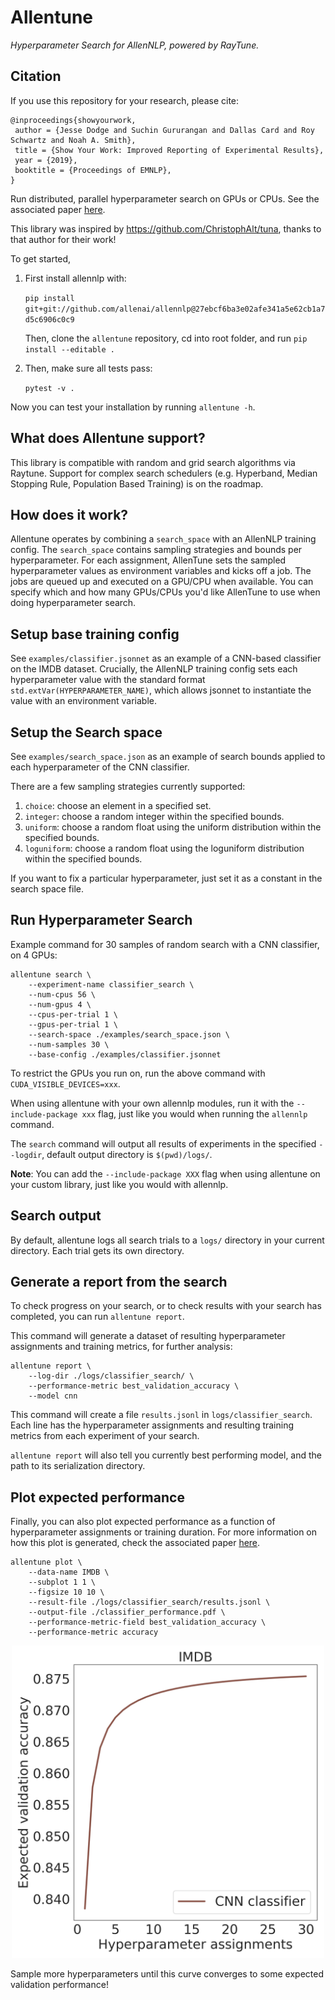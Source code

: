 # Allentune

*Hyperparameter Search for AllenNLP, powered by RayTune.*

## Citation

If you use this repository for your research, please cite:

```
@inproceedings{showyourwork,
 author = {Jesse Dodge and Suchin Gururangan and Dallas Card and Roy Schwartz and Noah A. Smith},
 title = {Show Your Work: Improved Reporting of Experimental Results},
 year = {2019},
 booktitle = {Proceedings of EMNLP},
}
```


Run distributed, parallel hyperparameter search on GPUs or CPUs. See the associated paper [here](http://arxiv.org).

This library was inspired by https://github.com/ChristophAlt/tuna, thanks to that author for their work!

To get started, 

1.  First install allennlp with:

    ``pip install git+git://github.com/allenai/allennlp@27ebcf6ba3e02afe341a5e62cb1a7d5c6906c0c9``

    Then, clone the `allentune` repository, cd into root folder, and run `pip install --editable .`

2.  Then, make sure all tests pass: 

    ``pytest -v .``

Now you can test your installation by running `allentune -h`.

## What does Allentune support?

This library is compatible with random and grid search algorithms via Raytune. Support for complex search schedulers (e.g. Hyperband, Median Stopping Rule, Population Based Training) is on the roadmap.


## How does it work?

Allentune operates by combining a `search_space` with an AllenNLP training config. The `search_space` contains sampling strategies and bounds per hyperparameter. For each assignment, AllenTune sets the sampled hyperparameter values as environment variables and kicks off a job. The jobs are queued up and executed on a GPU/CPU when available. You can specify which and how many GPUs/CPUs you'd like AllenTune to use when doing hyperparameter search.

## Setup base training config

See `examples/classifier.jsonnet` as an example of a CNN-based classifier on the IMDB dataset. Crucially, the AllenNLP training config sets each hyperparameter value with the standard format `std.extVar(HYPERPARAMETER_NAME)`, which allows jsonnet to instantiate the value with an environment variable.

## Setup the Search space

See `examples/search_space.json` as an example of search bounds applied to each hyperparameter of the CNN classifier.

There are a few sampling strategies currently supported:

1. `choice`: choose an element in a specified set.
2. `integer`: choose a random integer within the specified bounds.
3. `uniform`: choose a random float using the uniform distribution within the specified bounds.
4. `loguniform`: choose a random float using the loguniform distribution within the specified bounds.

If you want to fix a particular hyperparameter, just set it as a constant in the search space file.

## Run Hyperparameter Search

Example command for 30 samples of random search with a CNN classifier, on 4 GPUs:

```
allentune search \
    --experiment-name classifier_search \
    --num-cpus 56 \
    --num-gpus 4 \
    --cpus-per-trial 1 \
    --gpus-per-trial 1 \
    --search-space ./examples/search_space.json \
    --num-samples 30 \
    --base-config ./examples/classifier.jsonnet
```

To restrict the GPUs you run on, run the above command with `CUDA_VISIBLE_DEVICES=xxx`.

When using allentune with your own allennlp modules, run it with the `--include-package xxx` flag, just like you would when running the `allennlp` command.

The `search` command will output all results of experiments in the specified `--logdir`, default output directory is `$(pwd)/logs/`.

**Note**: You can add the `--include-package XXX` flag when using allentune on your custom library, just like you would with allennlp.


## Search output

By default, allentune logs all search trials to a `logs/` directory in your current directory. Each trial gets its own directory. 

## Generate a report from the search

To check progress on your search, or to check results with your search has completed, you can run `allentune report`. 

This command will generate a dataset of resulting hyperparameter assignments and training metrics, for further analysis:

```
allentune report \
    --log-dir ./logs/classifier_search/ \
    --performance-metric best_validation_accuracy \
    --model cnn
```

This command will create a file `results.jsonl` in `logs/classifier_search`. Each line has the hyperparameter assignments and resulting training metrics from each experiment of your search.

`allentune report` will also tell you currently best performing model, and the path to its serialization directory.

## Plot expected performance

Finally, you can also plot expected performance as a function of hyperparameter assignments or training duration. For more information on how this plot is generated, check the associated paper [here](http://arxiv.org).

```
allentune plot \
    --data-name IMDB \
    --subplot 1 1 \
    --figsize 10 10 \
    --result-file ./logs/classifier_search/results.jsonl \
    --output-file ./classifier_performance.pdf \
    --performance-metric-field best_validation_accuracy \
    --performance-metric accuracy
```

<div style="text-align:center"> <img src="figs/classifier_performance.png" width="500"></div>

Sample more hyperparameters until this curve converges to some expected validation performance!


